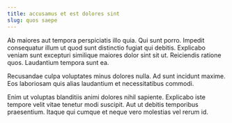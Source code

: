 ```yaml
---
title: accusamus et est dolores sint
slug: quos saepe
---
```


Ab maiores aut tempora perspiciatis illo quia. Qui sunt porro. Impedit consequatur illum ut quod sunt distinctio fugiat qui debitis. Explicabo veniam sunt excepturi similique maiores dolor sint sit ut. Reiciendis ratione quos. Laudantium tempora sunt ea.

Recusandae culpa voluptates minus dolores nulla. Ad sunt incidunt maxime. Eos laboriosam quis alias laudantium et necessitatibus commodi.

Enim ut voluptas blanditiis animi dolores nihil sapiente. Explicabo iste tempore velit vitae tenetur modi suscipit. Aut ut debitis temporibus praesentium. Itaque qui cumque et neque vero molestias vel rerum id.
